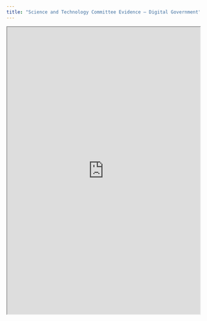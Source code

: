 ```yaml
---
title: "Science and Technology Committee Evidence – Digital Government"
---
```



<iframe height="750" width="100%" src="https://ewelton.github.io/ktest/wiki.html#Science%20and%20Technology%20Committee%20Evidence%20%E2%80%93%20Digital%20Government"></iframe>
